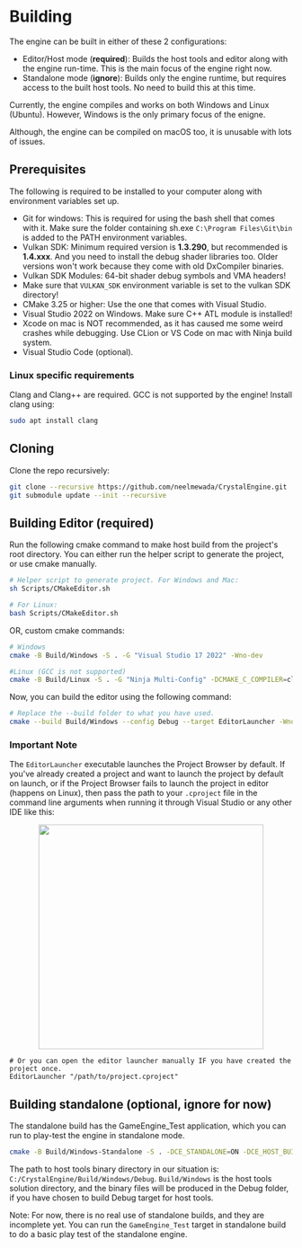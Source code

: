 # Building

The engine can be built in either of these 2 configurations:
* Editor/Host mode (**required**): Builds the host tools and editor along with the engine run-time. This is the main focus of the engine right now.
* Standalone mode (**ignore**): Builds only the engine runtime, but requires access to the built host tools. No need to build this at this time.

Currently, the engine compiles and works on both Windows and Linux (Ubuntu). However, Windows is the only primary focus of the enigne.

Although, the engine can be compiled on macOS too, it is unusable with lots of issues.

## Prerequisites

The following is required to be installed to your computer along with environment variables set up.

- Git for windows: This is required for using the bash shell that comes with it. Make sure the folder containing sh.exe `C:\Program Files\Git\bin` is added to the PATH environment variables.
- Vulkan SDK: Minimum required version is **1.3.290**, but recommended is **1.4.xxx**. And you need to install the debug shader libraries too. Older versions won't work because they come with old DxCompiler binaries.
- Vulkan SDK Modules: 64-bit shader debug symbols and VMA headers!
- Make sure that `VULKAN_SDK` environment variable is set to the vulkan SDK directory!
- CMake 3.25 or higher: Use the one that comes with Visual Studio.
- Visual Studio 2022 on Windows. Make sure C++ ATL module is installed!
- Xcode on mac is NOT recommended, as it has caused me some weird crashes while debugging. Use CLion or VS Code on mac with Ninja build system.
- Visual Studio Code (optional).

### Linux specific requirements

Clang and Clang++ are required. GCC is not supported by the engine! Install clang using:

```sh
sudo apt install clang
```
## Cloning

Clone the repo recursively:

```sh
git clone --recursive https://github.com/neelmewada/CrystalEngine.git
git submodule update --init --recursive
```

## Building Editor (required)

Run the following cmake command to make host build from the project's root directory. You can either run the helper script to generate the project, or use cmake manually.

```sh
# Helper script to generate project. For Windows and Mac: 
sh Scripts/CMakeEditor.sh

# For Linux:
bash Scripts/CMakeEditor.sh
```

OR, custom cmake commands:

```sh
# Windows
cmake -B Build/Windows -S . -G "Visual Studio 17 2022" -Wno-dev

#Linux (GCC is not supported)
cmake -B Build/Linux -S . -G "Ninja Multi-Config" -DCMAKE_C_COMPILER=clang -DCMAKE_CXX_COMPILER=clang++ -Wno-dev
```

Now, you can build the editor using the following command:

```sh
# Replace the --build folder to what you have used.
cmake --build Build/Windows --config Debug --target EditorLauncher -Wno-dev
```

### Important Note

The `EditorLauncher` executable launches the Project Browser by default. If you've already created a project and want to launch the project by default on launch, or if the Project Browser fails to launch the project in editor (happens on Linux), then pass the path to your `.cproject` file in the command line arguments when running it through Visual Studio or any other IDE like this:

<p align="center">
    <img src="./Images/EditorLauncherProjectPath.png" width=400>
</p>

```shell
# Or you can open the editor launcher manually IF you have created the project once.
EditorLauncher "/path/to/project.cproject"
```

## Building standalone (optional, ignore for now)

The standalone build has the GameEngine_Test application, which you can run to play-test the engine in standalone mode.

```sh
cmake -B Build/Windows-Standalone -S . -DCE_STANDALONE=ON -DCE_HOST_BUILD_DIR="<Path To host tools binary dir>" -DCMAKE_SYSTEM_NAME=Windows -Wno-Dev
```

The path to host tools binary directory in our situation is:
`C:/CrystalEngine/Build/Windows/Debug`. `Build/Windows` is the host tools solution directory, and the binary files will be produced in the Debug folder, if you have chosen to build Debug target for host tools.

Note: For now, there is no real use of standalone builds, and they are incomplete yet. You can run the `GameEngine_Test` target in standalone build to do a basic play test of the standalone engine.

